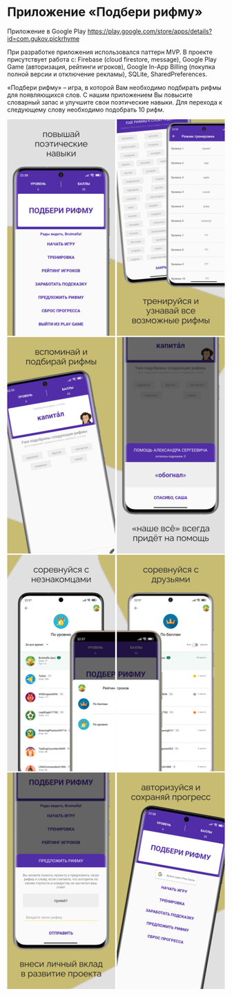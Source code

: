 # Приложение «Подбери рифму»
Приложение в Google Play https://play.google.com/store/apps/details?id=com.gukov.pickrhyme

При разработке приложения использовался паттерн MVP. В проекте присутствует работа с: Firebase (cloud firestore, message), Google Play Game (авторизация, рейтинги игроков), Google In-App Billing (покупка полной версии и отключение рекламы), SQLite, SharedPreferences. 

«Подбери рифму» – игра, в которой Вам необходимо подбирать рифмы для появляющихся слов. С нашим приложением Вы повысите словарный запас и улучшите свои поэтические навыки. Для перехода к следующему слову необходимо подобрать 10 рифм.

<img src="/design/AppMockUp Screenshots/Samsung Galaxy S20 (1600x3200)/Samsung Galaxy S20 Screenshot 0.png" width="250"> <img src="/design/AppMockUp Screenshots/Samsung Galaxy S20 (1600x3200)/Samsung Galaxy S20 Screenshot 1.png" width="250"> <img src="/design/AppMockUp Screenshots/Samsung Galaxy S20 (1600x3200)/Samsung Galaxy S20 Screenshot 2.png" width="250"> <img src="/design/AppMockUp Screenshots/Samsung Galaxy S20 (1600x3200)/Samsung Galaxy S20 Screenshot 3.png" width="250"> <img src="/design/AppMockUp Screenshots/Samsung Galaxy S20 (1600x3200)/Samsung Galaxy S20 Screenshot 4.png" width="250"> <img src="/design/AppMockUp Screenshots/Samsung Galaxy S20 (1600x3200)/Samsung Galaxy S20 Screenshot 5.png" width="250"> <img src="/design/AppMockUp Screenshots/Samsung Galaxy S20 (1600x3200)/Samsung Galaxy S20 Screenshot 6.png" width="250"> <img src="/design/AppMockUp Screenshots/Samsung Galaxy S20 (1600x3200)/Samsung Galaxy S20 Screenshot 7.png" width="250">
